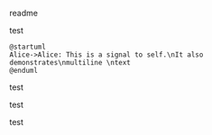 readme

test

```plantuml
@startuml
Alice->Alice: This is a signal to self.\nIt also demonstrates\nmultiline \ntext
@enduml
```

test

test

test
